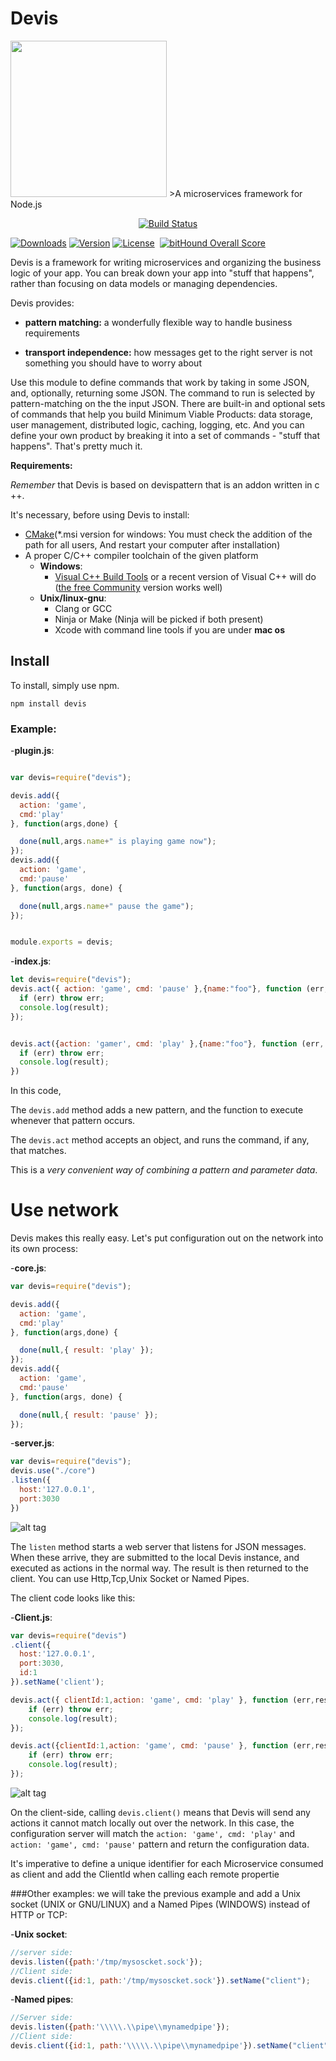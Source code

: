 # Devis


<img src="https://95yexa.dm2302.livefilestore.com/y3mJ3LIHYeILF4yBzweiHmDFcQckSKnJqRnSpyLyRrSJZuT2UJLUKHjDj0NT5G79MIMaQEDXakZvaD1wJ2j4tjeHVDf9Z_Fwgn-6z3Th0c-bB1cBhoY1JeZVt8erxvbgQf3TthILQl30d1obqbkzrULSrL2uqCapoKwVHiVtN2vm-g?width=784&height=791&cropmode=none" width="250" />
>A microservices framework for Node.js


<p align="center">
  <a href="https://circleci.com/gh/Devisjs/devis/tree/master"><img src="https://img.shields.io/circleci/project/Devisjs/devis/master.svg" alt="Build Status"></a>
  
  <a href="https://www.npmjs.com/package/devis"><img src="https://img.shields.io/npm/dt/devis.svg" alt="Downloads"></a>
  <a href="https://www.npmjs.com/package/devis"><img src="https://img.shields.io/npm/v/devis.svg" alt="Version"></a>
  <a href="https://www.npmjs.com/package/devis"><img src="https://img.shields.io/npm/l/devis.svg" alt="License"></a>
<a href="https://travis-ci.org/Devisjs/devis.svg?branch=master"><img src="https://travis-ci.org/Devisjs/devis.svg?branch=master" alt=""></a>
  <a href="https://www.bithound.io/github/Devisjs/devis"><img src="https://www.bithound.io/github/Devisjs/devis/badges/score.svg" alt="bitHound Overall Score"></a>
  <br>
  
  
</p>

Devis is a framework for writing microservices and organizing the business logic of your app. You can break down your app into "stuff that happens", rather than focusing on data models or managing dependencies.

Devis provides:

- **pattern matching:** a wonderfully flexible way to handle business requirements

- **transport independence:** how messages get to the right server is not something you should have to worry about

Use this module to define commands that work by taking in some JSON, and, optionally, returning some JSON. The command to run is selected by pattern-matching on the the input JSON. There are built-in and optional sets of commands that help you build Minimum Viable Products: data storage, user management, distributed logic, caching, logging, etc. And you can define your own product by breaking it into a set of commands - "stuff that happens". That's pretty much it.

**Requirements:**

*Remember* that Devis is based on devispattern that is an addon written in c ++.


It's necessary, before using Devis to install:
- [CMake](http://www.cmake.org/download/)(*.msi version for windows: You must check the addition of the path for all users, And restart your computer after installation)
- A proper C/C++ compiler toolchain of the given platform
    - **Windows**:
        - [Visual C++ Build Tools](http://landinghub.visualstudio.com/visual-cpp-build-tools)
        or a recent version of Visual C++ will do ([the free Community](https://www.visualstudio.com/products/visual-studio-community-vs) version works well)             
    - **Unix/linux-gnu**:
        - Clang or GCC
        - Ninja or Make (Ninja will be picked if both present)
        - Xcode with command line tools if you are under **mac os**
        
## Install

To install, simply use npm.

```
npm install devis
```

### Example:

-**plugin.js**:

```javascript

var devis=require("devis");

devis.add({
  action: 'game',
  cmd:'play'
}, function(args,done) {

  done(null,args.name+" is playing game now");
});
devis.add({
  action: 'game',
  cmd:'pause'
}, function(args, done) {

  done(null,args.name+" pause the game");
});


module.exports = devis;
```

-**index.js**:

```javascript
let devis=require("devis");
devis.act({ action: 'game', cmd: 'pause' },{name:"foo"}, function (err, result) {
  if (err) throw err;
  console.log(result);
});


devis.act({action: 'gamer', cmd: 'play' },{name:"foo"}, function (err, result) {
  if (err) throw err;
  console.log(result);
})
```

In this code,

The `devis.add` method adds a new pattern, and the function to execute whenever that pattern occurs.

The `devis.act` method accepts an object, and runs the command, if any, that matches.

This is a _very convenient way of combining a pattern and parameter data_.

# Use network

Devis makes this really easy. Let's put configuration out on the network into its own process:

-**core.js**:

```javascript
var devis=require("devis");

devis.add({
  action: 'game',
  cmd:'play'
}, function(args,done) {

  done(null,{ result: 'play' });
});
devis.add({
  action: 'game',
  cmd:'pause'
}, function(args, done) {

  done(null,{ result: 'pause' });
});
```

-**server.js**:

```javascript
var devis=require("devis");
devis.use("./core")
.listen({
  host:'127.0.0.1',
  port:3030
})
```
![alt tag](https://scontent-mrs1-1.xx.fbcdn.net/v/t1.0-9/14064278_10207296496633095_6807725511734547690_n.jpg?oh=eff0d8e8ec9bac59b82d0e20af45b6d8&oe=584F240F)

The `listen` method starts a web server that listens for JSON messages. When these arrive, they are submitted to the local Devis instance, and executed as actions in the normal way. The result is then returned to the client. You can use Http,Tcp,Unix Socket or Named Pipes.

The client code looks like this:

-**Client.js**:

```javascript
var devis=require("devis")
.client({
  host:'127.0.0.1',
  port:3030,
  id:1
}).setName('client');

devis.act({ clientId:1,action: 'game', cmd: 'play' }, function (err,result) {
    if (err) throw err;
    console.log(result);
});

devis.act({clientId:1,action: 'game', cmd: 'pause' }, function (err,result) {
    if (err) throw err;
    console.log(result);
});
```
![alt tag](https://scontent-mrs1-1.xx.fbcdn.net/v/t1.0-9/14063796_10207296496553093_5124476474447040595_n.jpg?oh=d8374fc6176cfd662fa84dbddbe187e9&oe=58486A3C)

On the client-side, calling `devis.client()` means that Devis will send any actions it cannot match locally out over the network. In this case, the configuration server will match the `action: 'game', cmd: 'play'` and `action: 'game', cmd: 'pause'` pattern and return the configuration data.

It's imperative to define a unique identifier for each Microservice consumed as client and add the ClientId when calling each remote propertie

###Other examples:
we will take the previous example and add a Unix socket (UNIX or GNU/LINUX) and a Named Pipes (WINDOWS) instead of HTTP or TCP:

-**Unix socket**:
```javascript
//server side:
devis.listen({path:'/tmp/mysoscket.sock'});
//Client side:
devis.client({id:1, path:'/tmp/mysoscket.sock'}).setName("client");
```
-**Named pipes**:
```javascript
//Server side:
devis.listen({path:'\\\\\.\\pipe\\mynamedpipe'});
//Client side:
devis.client({id:1, path:'\\\\\.\\pipe\\mynamedpipe'}).setName("client");
```
